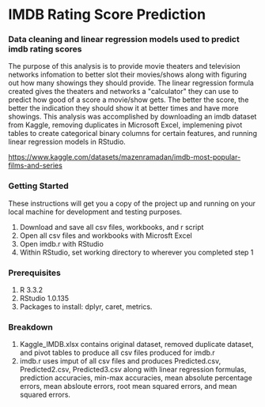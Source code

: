 # IMDB Rating Score Prediction

### Data cleaning and linear regression models used to predict imdb rating scores

The purpose of this analysis is to provide movie theaters and television networks infomation to better slot their movies/shows along with figuring out how many showings they should provide. The linear regression formula created gives the theaters and networks a "calculator" they can use to predict how good of a score a movie/show gets. The better the score, the better the indication they should show it at better times and have more showings. This analysis was accomplished by downloading an imdb dataset from Kaggle, removing duplicates in Microsoft Excel, implemening pivot tables to create categorical binary columns for certain features, and running linear regression models in RStudio.

https://www.kaggle.com/datasets/mazenramadan/imdb-most-popular-films-and-series

### Getting Started
These instructions will get you a copy of the project up and running on your local machine for development and testing purposes.

1. Download and save all csv files, workbooks, and r script
2. Open all csv files and workbooks with Microsft Excel
3. Open imdb.r with RStudio
4. Within RStudio, set working directory to wherever you completed step 1

### Prerequisites
1. R 3.3.2
2. RStudio 1.0.135
3. Packages to install: dplyr, caret, metrics.

### Breakdown
1. Kaggle_IMDB.xlsx contains original dataset, removed duplicate dataset, and pivot tables to produce all csv files produced for imdb.r
2. imdb.r uses imput of all csv files and produces Predicted.csv, Predicted2.csv, Predicted3.csv along with linear regression formulas, prediction accuracies, min-max accuracies, mean absolute percentage errors, mean absloute errors, root mean squared errors, and mean squared errors. 
